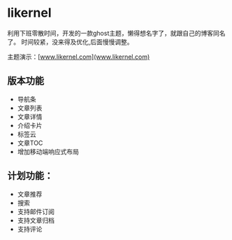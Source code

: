 # likernel
利用下班零散时间，开发的一款ghost主题，懒得想名字了，就跟自己的博客同名了。
时间较紧，没来得及优化,后面慢慢调整。

主题演示：[www.likernel.com](www.likernel.com)

## 版本功能
- 导航条
- 文章列表
- 文章详情
- 介绍卡片
- 标签云
- 文章TOC
- 增加移动端响应式布局

## 计划功能：
- 文章推荐
- 搜索
- 支持邮件订阅
- 支持文章归档
- 支持评论